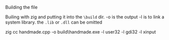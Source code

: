 Building the file


Builing with zig and putting it into the `\build` dir.
-o is the output
-l is to link a system library. the `.lib` or `.dll` can be omitted

zig cc handmade.cpp -o build\handmade.exe -l user32 -l gdi32 -l xinput

